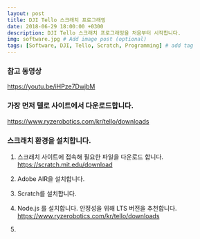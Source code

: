 ```yaml
---
layout: post
title: DJI Tello 스크래치 프로그래밍
date: 2018-06-29 18:00:00 +0300
description: DJI Tello 스크래치 프로그래밍을 처음부터 시작합니다.
img: software.jpg # Add image post (optional)
tags: [Software, DJI, Tello, Scratch, Programming] # add tag
---
```


### 참고 동영상
https://youtu.be/iHPze7DwjbM   

### 가장 먼저 텔로 사이트에서 다운로드합니다.
https://www.ryzerobotics.com/kr/tello/downloads

### 스크래치 환경을 설치합니다.
1. 스크래치 사이트에 접속해 필요한 파일을 다운로드 합니다.   
   https://scratch.mit.edu/download
2. Adobe AIR을 설치합니다.
3. Scratch를 설치합니다.
4. Node.js 를 설치합니다. 안정성을 위해 LTS 버전을 추천합니다.
   https://www.ryzerobotics.com/kr/tello/downloads   

5. 
